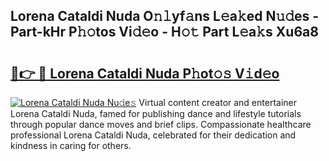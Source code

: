 ## Lorena Cataldi Nuda O𝚗𝚕yf𝚊ns L𝚎a𝚔ed N𝚞𝚍es - Part-kHr P𝚑𝚘tos Vi𝚍𝚎o - H𝚘𝚝 Part L𝚎a𝚔s Xu6a8

# <h2><a href="http://kff6bt4.oniu.top/?m=Lorena+Cataldi+Nuda">🔗👉 🔴 Lorena Cataldi Nuda P𝚑ot𝚘𝚜 V𝚒d𝚎o</a></h2>

[![Lorena Cataldi Nuda Nu𝚍e𝚜](https://i.imgur.com/0qMVB7G.gif)](http://kff6bt4.oniu.top/?m=Lorena+Cataldi+Nuda)
Virtual content creator and entertainer Lorena Cataldi Nuda, famed for publishing dance and lifestyle tutorials through popular dance moves and brief clips. Compassionate healthcare professional Lorena Cataldi Nuda, celebrated for their dedication and kindness in caring for others.  

